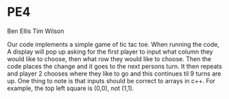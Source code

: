 # PE4
Ben Ellis
Tim Wilson

Our code implements a simple game of tic tac toe. When running the code, A display will pop up asking for the first player to input what column they would like to choose, then what row they would like to choose. Then the code places the change and it goes to the next persons turn. It then repeats and player 2 chooses where they like to go and this continues til 9 turns are up. One thing to note is that inputs should be correct to arrays in c++. For example, the top left square is (0,0), not (1,1). 
